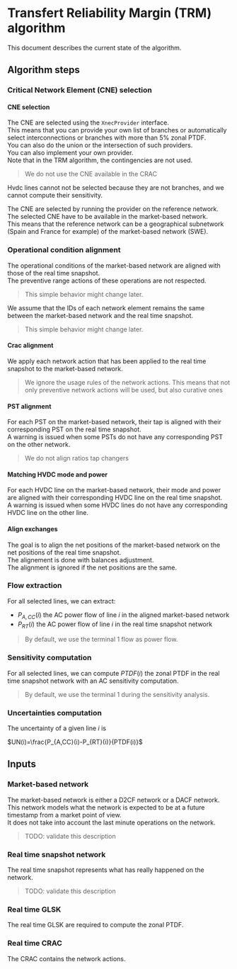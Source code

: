 # Transfert Reliability Margin (TRM) algorithm

This document describes the current state of the algorithm.

## Algorithm steps

### Critical Network Element (CNE) selection

#### CNE selection

The CNE are selected using the `XnecProvider` interface.  
This means that you can provide your own list of branches or automatically select interconnections or branches with more than 5% zonal PTDF.  
You can also do the union or the intersection of such providers.  
You can also implement your own provider.  
Note that in the TRM algorithm, the contingencies are not used.  
> We do not use the CNE available in the CRAC

Hvdc lines cannot not be selected because they are not branches, and we cannot compute their sensitivity.  

The CNE are selected by running the provider on the reference network.  
The selected CNE have to be available in the market-based network.  
This means that the reference network can be a geographical subnetwork (Spain and France for example) of the market-based network (SWE).

### Operational condition alignment

The operational conditions of the market-based network are aligned with those of the real time snapshot.  
The preventive range actions of these operations are not respected.
> This simple behavior might change later.  

We assume that the IDs of each network element remains the same between the market-based network and the real time snapshot.
> This simple behavior might change later.

#### Crac alignment

We apply each network action that has been applied to the real time snapshot to the market-based network.
> We ignore the usage rules of the network actions. This means that not only preventive network actions will be used, but also curative ones

#### PST alignment

For each PST on the market-based network, their tap is aligned with their corresponding PST on the real time snapshot.  
A warning is issued when some PSTs do not have any corresponding PST on the other network.
> We do not align ratios tap changers

#### Matching HVDC mode and power

For each HVDC line on the market-based network, their mode and power are aligned with their corresponding HVDC line on 
the real time snapshot.  
A warning is issued when some HVDC lines do not have any corresponding HVDC line on the other line.

#### Align exchanges

The goal is to align the net positions of the market-based network on the net positions of the real time snapshot.  
The alignement is done with balances adjustment.  
The alignment is ignored if the net positions are the same.  

### Flow extraction

For all selected lines, we can extract:
- $`P_{A,CC}(i)`$ the AC power flow of line $`i`$ in the aligned market-based network
- $`P_{RT}(i)`$ the AC power flow of line $`i`$ in the real time snapshot network
> By default, we use the terminal 1 flow as power flow. 

### Sensitivity computation

For all selected lines, we can compute $`PTDF(i)`$ the zonal PTDF in the real time snapshot network with an AC 
sensitivity computation.  
> By default, we use the terminal 1 during the sensitivity analysis.

### Uncertainties computation

The uncertainty of a given line $`i`$ is 

$`UN(i)=\frac{P_{A,CC}(i)-P_{RT}(i)}{PTDF(i)}`$

## Inputs

### Market-based network

The market-based network is either a D2CF network or a DACF network.  
This network models what the network is expected to be at a future timestamp from a market point of view.  
It does not take into account the last minute operations on the network.
> TODO: validate this description

### Real time snapshot network

The real time snapshot represents what has really happened on the network.
> TODO: validate this description

### Real time GLSK

The real time GLSK are required to compute the zonal PTDF.

### Real time CRAC

The CRAC contains the network actions. 


